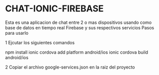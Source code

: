 # CHAT-IONIC-FIREBASE
Esta es una aplicacion de chat entre 2 o mas dispositivos usando como base de datos en tiempo real Firebase y sus respectivos servicios
Pasos para usarlo

1 Ejcutar los siguientes comandos

  npm install 
  ionic cordova add platform android/ios
  ionic cordova build android/ios
  
2 Copiar el archivo google-services.json en la raiz del proyecto
